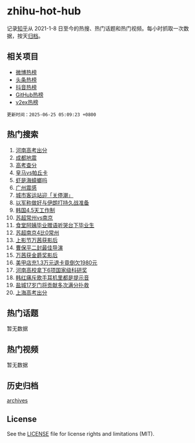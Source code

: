 # zhihu-hot-hub

记录[知乎](https://www.zhihu.com/)从 2021-1-8 日至今的热搜、热门话题和热门视频。每小时抓取一次数据，按天[归档](archives)。

## 相关项目

- [微博热榜](https://github.com/snaildev/weibo-hot-hub)
- [头条热榜](https://github.com/snaildev/toutiao-hot-hub)
- [抖音热榜](https://github.com/snaildev/douyin-hot-hub)
- [GitHub热榜](https://github.com/snaildev/github-hot-hub)
- [v2ex热榜](https://github.com/snaildev/v2ex-hot-hub)


`更新时间：2025-06-25 05:09:23 +0800`

## 热门搜索

1. [河南高考出分](https://www.zhihu.com/search?q=%E6%B2%B3%E5%8D%97%E9%AB%98%E8%80%83%E5%87%BA%E5%88%86)
1. [成都地震](https://www.zhihu.com/search?q=%E6%88%90%E9%83%BD%E5%9C%B0%E9%9C%87)
1. [高考查分](https://www.zhihu.com/search?q=%E9%AB%98%E8%80%83%E6%9F%A5%E5%88%86)
1. [皇马vs帕丘卡](https://www.zhihu.com/search?q=%E7%9A%87%E9%A9%ACvs%E5%B8%95%E4%B8%98%E5%8D%A1)
1. [虾是海蟑螂吗](https://www.zhihu.com/search?q=%E8%99%BE%E6%98%AF%E6%B5%B7%E8%9F%91%E8%9E%82%E5%90%97)
1. [广州震感](https://www.zhihu.com/search?q=%E5%B9%BF%E5%B7%9E%E9%9C%87%E6%84%9F)
1. [城市客运站迎「关停潮」](https://www.zhihu.com/search?q=%E5%9F%8E%E5%B8%82%E5%AE%A2%E8%BF%90%E7%AB%99%E8%BF%8E%E3%80%8C%E5%85%B3%E5%81%9C%E6%BD%AE%E3%80%8D)
1. [以军称做好与伊朗打持久战准备](https://www.zhihu.com/search?q=%E4%BB%A5%E5%86%9B%E7%A7%B0%E5%81%9A%E5%A5%BD%E4%B8%8E%E4%BC%8A%E6%9C%97%E6%89%93%E6%8C%81%E4%B9%85%E6%88%98%E5%87%86%E5%A4%87)
1. [韩国4.5天工作制](https://www.zhihu.com/search?q=%E9%9F%A9%E5%9B%BD4.5%E5%A4%A9%E5%B7%A5%E4%BD%9C%E5%88%B6)
1. [苏超常州vs南京](https://www.zhihu.com/search?q=%E8%8B%8F%E8%B6%85%E5%B8%B8%E5%B7%9Evs%E5%8D%97%E4%BA%AC)
1. [食堂阿姨毕业赠语听哭台下毕业生](https://www.zhihu.com/search?q=%E9%A3%9F%E5%A0%82%E9%98%BF%E5%A7%A8%E6%AF%95%E4%B8%9A%E8%B5%A0%E8%AF%AD%E5%90%AC%E5%93%AD%E5%8F%B0%E4%B8%8B%E6%AF%95%E4%B8%9A%E7%94%9F)
1. [苏超南京4比0常州](https://www.zhihu.com/search?q=%E8%8B%8F%E8%B6%85%E5%8D%97%E4%BA%AC4%E6%AF%940%E5%B8%B8%E5%B7%9E)
1. [上影节万茜获影后](https://www.zhihu.com/search?q=%E4%B8%8A%E5%BD%B1%E8%8A%82%E4%B8%87%E8%8C%9C%E8%8E%B7%E5%BD%B1%E5%90%8E)
1. [曹保平二封最佳导演](https://www.zhihu.com/search?q=%E6%9B%B9%E4%BF%9D%E5%B9%B3%E4%BA%8C%E5%B0%81%E6%9C%80%E4%BD%B3%E5%AF%BC%E6%BC%94)
1. [万茜获金爵奖影后](https://www.zhihu.com/search?q=%E4%B8%87%E8%8C%9C%E8%8E%B7%E9%87%91%E7%88%B5%E5%A5%96%E5%BD%B1%E5%90%8E)
1. [美甲店充1.3万元退卡竟倒欠1980元](https://www.zhihu.com/search?q=%E7%BE%8E%E7%94%B2%E5%BA%97%E5%85%851.3%E4%B8%87%E5%85%83%E9%80%80%E5%8D%A1%E7%AB%9F%E5%80%92%E6%AC%A01980%E5%85%83)
1. [河南高校拿下6项国家级科研奖](https://www.zhihu.com/search?q=%E6%B2%B3%E5%8D%97%E9%AB%98%E6%A0%A1%E6%8B%BF%E4%B8%8B6%E9%A1%B9%E5%9B%BD%E5%AE%B6%E7%BA%A7%E7%A7%91%E7%A0%94%E5%A5%96)
1. [韩红痛斥歌手耳机里都是提示音](https://www.zhihu.com/search?q=%E9%9F%A9%E7%BA%A2%E7%97%9B%E6%96%A5%E6%AD%8C%E6%89%8B%E8%80%B3%E6%9C%BA%E9%87%8C%E9%83%BD%E6%98%AF%E6%8F%90%E7%A4%BA%E9%9F%B3)
1. [盐城17岁门将贡献多次满分扑救](https://www.zhihu.com/search?q=%E7%9B%90%E5%9F%8E17%E5%B2%81%E9%97%A8%E5%B0%86%E8%B4%A1%E7%8C%AE%E5%A4%9A%E6%AC%A1%E6%BB%A1%E5%88%86%E6%89%91%E6%95%91)
1. [上海高考出分](https://www.zhihu.com/search?q=%E4%B8%8A%E6%B5%B7%E9%AB%98%E8%80%83%E5%87%BA%E5%88%86)

## 热门话题

暂无数据

## 热门视频

暂无数据

## 历史归档

[archives](archives)

## License

See the [LICENSE](LICENSE) file for license rights and limitations (MIT).
